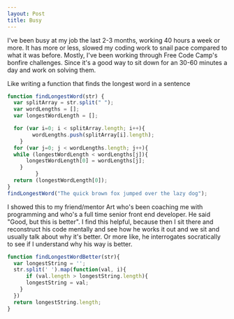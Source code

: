```yaml
---
layout: Post
title: Busy
---
```


I've been busy at my job the last 2-3 months, working 40 hours a week or more.
It has more or less, slowed my coding work to snail pace compared to what it was before. Mostly, I've been working through Free Code Camp's bonfire challenges. Since it's a good way to sit down for an 30-60 minutes a day and work on solving them. 

Like writing a function that finds the longest word in a sentence

```javascript
function findLongestWord(str) {
  var splitArray = str.split(" ");
  var wordLengths = [];
  var longestWordLength = [];

  for (var i=0; i < splitArray.length; i++){
        wordLengths.push(splitArray[i].length);
	}
  for (var j=0; j < wordLengths.length; j++){
  while (longestWordLength < wordLengths[j]){
      longestWordLength[0] = wordLengths[j];
    }
         }
  return (longestWordLength[0]);
}
findLongestWord("The quick brown fox jumped over the lazy dog");
```

I showed this to my friend/mentor Art who's been coaching me with programming and who's a full time senior front end developer.
He said "Good, but this is better". I find this helpful, because then I sit there and reconstruct his code mentally and see how he works it out and we sit and usually talk about why it's better. Or more like, he interrogates socratically to see if I understand why his way is better.

```javascript
function findLongestWordBetter(str){
  var longestString = '';
  str.split(' ').map(function(val, i){
	  if (val.length > longestString.length){
      longestString = val;
    }
  })
  return longestString.length;
}
```

